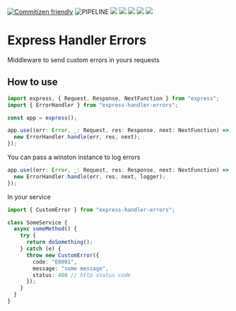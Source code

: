 [![Commitizen friendly](https://img.shields.io/badge/commitizen-friendly-brightgreen.svg)](http://commitizen.github.io/cz-cli/)
![PIPELINE](https://github.com/vitordelfino/express-handler-errors/workflows/PIPELINE/badge.svg?branch=master&event=push)
![](https://img.shields.io/github/last-commit/vitordelfino/express-handler-errors/master)
![](https://img.shields.io/github/issues/vitordelfino/express-handler-errors/master)
![](https://img.shields.io/npm/dt/express-handler-errors)
![](https://img.shields.io/npm/v/express-handler-errors)
![](https://img.shields.io/github/package-json/keywords/vitordelfino/express-handler-errors)

# Express Handler Errors

Middleware to send custom errors in yours requests

## How to use

```typescript
import express, { Request, Response, NextFunction } from "express";
import { ErrorHandler } from "express-handler-errors";

const app = express();

app.use((err: Error, _: Request, res: Response, next: NextFunction) => {
  new ErrorHandler.handle(err, res, next);
});
```

You can pass a winston instance to log errors

```typescript
app.use((err: Error, _: Request, res: Response, next: NextFunction) => {
  new ErrorHandler.handle(err, res, next, logger);
});
```

In your service

```typescript
import { CustomError } from "express-handler-errors";

class SomeService {
  async someMethod() {
    try {
      return doSomething();
    } catch (e) {
      throw new CustomError({
        code: "E0001",
        message: "some message",
        status: 400 // http status code
      });
    }
  }
}
```
